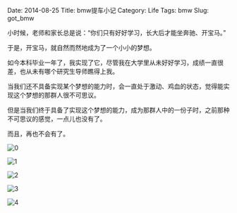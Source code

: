 Date: 2014-08-25
Title: bmw提车小记
Category: Life
Tags: bmw
Slug: got_bmw

小时候，老师和家长总是说：“你们只有好好学习，长大后才能坐奔驰、开宝马。”

于是，开宝马，就自然而然地成为了一个小小的梦想。

如今本科毕业一年了，我实现了它，尽管我在大学里从未好好学习，成绩一直很差，也从未有哪个研究生导师瞧得上我。

当我们还不具备实现某个梦想的能力时，会一直处于激动、鸡血的状态，觉得能实现这个梦想的那群人很不可思议。

但是当我们终于具备了实现这个梦想的能力，成为那群人中的一份子时，之前那种不可思议的感觉，一点儿也没有了。

而且，再也不会有了。

![0](https://lh4.googleusercontent.com/-DY5Bl_kQv-0/U_tFrAE4moI/AAAAAAAAAjE/AQPeOHISp7M/s640/1.JPG)

![1](https://lh5.googleusercontent.com/-jLa8XebtecM/U_tFr_3S31I/AAAAAAAAAjQ/rhqyyd0LqOE/s640/2.JPG)

![2](https://lh6.googleusercontent.com/-SSjx1mMbdmA/U_tFr2jft0I/AAAAAAAAAjU/JoR6t2voIhE/s640/3.JPG)

![3](https://lh3.googleusercontent.com/-8R6Gl6uiY1g/U_tFu4AMCxI/AAAAAAAAAjc/ZRnzCzby8tk/s640/4.JPG)

![4](https://lh3.googleusercontent.com/-db76lGs-1F0/U_tFwM1XN7I/AAAAAAAAAjk/MD8RzavcxFY/s512/5.jpg)